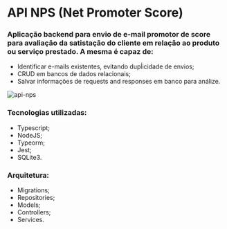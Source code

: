 # API NPS (Net Promoter Score)

### Aplicação backend para envio de e-mail promotor de score para avaliação da satistação do cliente em relação ao produto ou serviço prestado. A mesma é capaz de:

- Identificar e-mails existentes, evitando dupĺicidade de envios;
- CRUD em bancos de dados relacionais;
- Salvar informações de requests and responses em banco para análize.

![api-nps](https://user-images.githubusercontent.com/29130959/118400984-49f3b980-b63a-11eb-9745-f18c90a97f81.png)

### Tecnologias utilizadas:

- Typescript;
- NodeJS;
- Typeorm;
- Jest;
- SQLite3.

### Arquitetura:

- Migrations;
- Repositories;
- Models;
- Controllers;
- Services.
